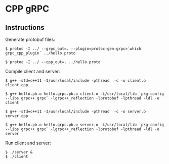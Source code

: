 # CPP gRPC

## Instructions

Generate protobuf files:

    $ protoc -I ../ --grpc_out=. --plugin=protoc-gen-grpc=`which grpc_cpp_plugin` ../hello.proto

    $ protoc -I ../ --cpp_out=. ../hello.proto

Compile client and server:

    $ g++ -std=c++11 -I/usr/local/include -pthread  -c -o client.o client.cpp

    $ g++ hello.pb.o hello.grpc.pb.o client.o -L/usr/local/lib `pkg-config --libs grpc++ grpc` -lgrpc++_reflection -lprotobuf -lpthread -ldl -o client

    $ g++ -std=c++11 -I/usr/local/include -pthread  -c -o server.o server.cpp

    $ g++ hello.pb.o hello.grpc.pb.o server.o -L/usr/local/lib `pkg-config --libs grpc++ grpc` -lgrpc++_reflection -lprotobuf -lpthread -ldl -o server

Run client and server:

    $ ./server &
    $ ./client

